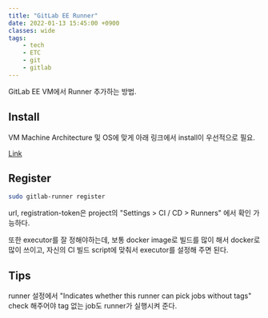 ```yaml
---
title: "GitLab EE Runner"
date: 2022-01-13 15:45:00 +0900
classes: wide
tags:
    - tech
    - ETC
    - git
    - gitlab
---
```


GitLab EE VM에서 Runner 추가하는 방법.

## Install

VM Machine Architecture 및 OS에 맞게 아래 링크에서 install이 우선적으로 필요.

[Link](https://docs.gitlab.com/runner/install/index.html)

## Register

```bash
sudo gitlab-runner register
```

url, registration-token은 project의 "Settings > CI / CD > Runners" 에서 확인 가능하다.

또한 executor를 잘 정해야하는데, 보통 docker image로 빌드를 많이 해서 docker로 많이 쓰이고, 자신의 CI 빌드 script에 맞춰서 executor를 설정해 주면 된다.

## Tips

runner 설정에서 "Indicates whether this runner can pick jobs without tags" check 해주어야 tag 없는 job도 runner가 실행시켜 준다.

